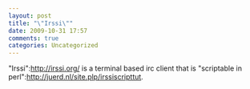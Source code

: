 ```yaml
---
layout: post
title: "\"Irssi\""
date: 2009-10-31 17:57
comments: true
categories: Uncategorized
---
```

"Irssi":http://irssi.org/ is a terminal based irc client that is "scriptable in perl":http://juerd.nl/site.plp/irssiscripttut.
